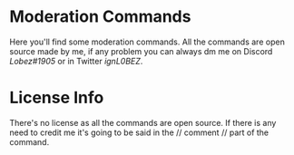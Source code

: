 # Moderation Commands

Here you'll find some moderation commands. 
All the commands are open source made by me, if any problem you can always dm me on Discord *Lobez#1905* or in Twitter *ignL0BEZ*.

# License Info

There's no license as all the commands are open source. If there is any need to credit me it's going to be said in the // comment // part of the command.

